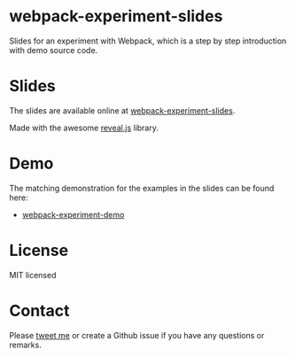 # webpack-experiment-slides
Slides for an experiment with Webpack, which is a step by step introduction with demo source code.

# Slides 
The slides are available online at [webpack-experiment-slides](http://alp82.github.io/webpack-experiment-slides).

Made with the awesome [reveal.js](https://github.com/hakimel/reveal.js) library.

# Demo
The matching demonstration for the examples in the slides can be found here:
- [webpack-experiment-demo](https://github.com/alp82/webpack-experiment-demo)

# License
MIT licensed

# Contact
Please [tweet me](https://twitter.com/alperortac) or create a Github issue if you have any questions or remarks.
